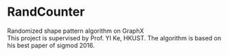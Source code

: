 # RandCounter
Randomized shape pattern algorithm on GraphX <br>
This project is supervised by Prof. YI Ke, HKUST. The algorithm is based on his best paper of sigmod 2016.
